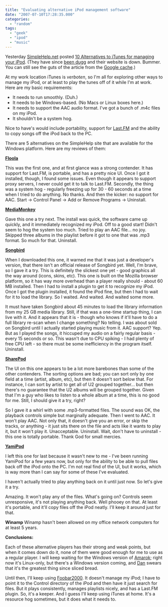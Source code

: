 ```yaml
---
title: "Evaluating alternative iPod management software"
date: "2007-07-10T17:28:35.000"
categories: 
  - "random"
tags: 
  - "geek"
  - "ipod"
  - "music"
---
```


Yesterday [SimpleHelp.net](http://simplehelp.net) posted [10 Alternatives to iTunes for managing your iPod](http://www.simplehelp.net/2007/07/08/10-alternatives-to-itunes-for-managing-your-ipod/). (They have since [been dugg](http://digg.com/software/10_Alternatives_to_iTunes_for_managing_your_iPod) and their website is down. Bummer. You can still see the guts of the article from the [Google cache](http://72.14.209.104/search?hs=sUq&hl=en&lr=&c2coff=1&q=cache%3Ahttp%3A%2F%2Fwww.simplehelp.net%2F2007%2F07%2F08%2F10-alternatives-to-itunes-for-managing-your-ipod%2F&btnG=Search).)

At my work location iTunes is _verboten_, so I'm all for exploring other ways to manage my iPod, or at least to play the tunes off of it while I'm at work. Here are my basic requirements:

- It needs to run smoothly. (Duh.)
- It needs to be Windows-based. (No Macs or Linux boxes here.)
- It needs to support the AAC audio format. I've got a bunch of .m4c files on my iPod.
- It shouldn't be a system hog.

Nice to have's would include portability, support for [Last.FM](http://last.fm) and the ability to copy songs off the iPod back to the PC.

There are 5 alternatives on the SimpleHelp site that are available for the Windows platform. Here are my reviews of them:

**[Floola](http://www.floola.com/modules/wiwimod/)**

This was the first one, and at first glance was a strong contender. It has support for Last.FM, is portable, and has a pretty nice UI. Once I got it installed, though, I found some issues. Even though it appears to support proxy servers, I never could get it to talk to Last.FM. Secondly, the thing was a system hog - regularly freezing up for 30 - 60 seconds at a time when I tried to do anything. No thanks. And then the kicker: no support for AAC. Start -> Control Panel -> Add or Remove Programs -> Uninstall.

**[MediaMonkey](http://www.mediamonkey.com/)**

Gave this one a try next. The install was quick, the software came up quickly, and it immediately recognized my iPod. Off to a good start! Didn't seem to hog the system too much. Tried to play an AAC file... no joy. Skipped three albums in the playlist before it got to one that was .mp3 format. So much for that. Uninstall.

**[Songbird](http://www.songbirdnest.com/)**

When I downloaded this one, it warned me that it was just a developer's version, that there isn't an official release of Songbird yet. Well, I'm brave, so I gave it a try. This is definitely the slickest one yet - good graphics all the way around (icons, skins, etc). This one is built on the Mozilla browser platform, so it has way more overhead than a player really should - about 60 MB installed. Then I had to install a plugin to get it to recognize my iPod. Once I got the plugin installed, it found the iPod fine, but then I had to wait for it to load the library. So I waited. And waited. And waited some more.

It must have taken Songbird about 45 minutes to load the library information from my 25 GB media library. Still, if that was a one-time startup thing, I can live with it. And it appears that it is - though who knows if it'll have to do a full library re-scan when I change something? No telling. I was about sold on Songbird until I actually started playing music from it. AAC support? Yep. But as I played the songs, it hiccuped my audio on a fairly regular basis - every 15 seconds or so. This wasn't due to CPU spiking - I had plenty of free CPU left - so there must be some inefficiency in the program itself. Uninstall.

**[SharePod](http://www.sturm.net.nz/website.php?Section=iPod+Programs&Page=SharePodLib)**

The UI on this one appears to be a lot more barebones than some of the other contenders. The sorting options are bad; you can sort only by one field at a time (artist, album, etc), but then it doesn't sort below that. For instance, I can sort by artist to get all of U2 grouped together... but then there's no guarantee that the U2 albums will be grouped together. Given that I'm a guy who likes to listen to a whole album at a time, this is no good for me. Still, I should give it a try, right?

So I gave it a whirl with some .mp3-formatted files. The sound was OK, the playback controls simple but marginally adequate. Then I went to AAC. It won't play AAC. Not only that, it doesn't give you an error, or skip the tracks, or anything - it just sits there on the file and acts like it wants to play it, but it won't play it. Unacceptable. Uninstall. Wait, don't have to uninstall - this one is totally portable. Thank God for small mercies.

**[YamiPod](http://www.yamipod.com)**

I left this one for last because it wasn't new to me - I've been running YamiPod for a few years now, but only for the ability to be able to pull files back off the iPod onto the PC. I'm not real find of the UI, but it works, which is way more than I can say for some of these I've evaluated.

I haven't actually tried to play anything back on it until just now. So let's give it a try.

Amazing. It won't play any of the files. What's going on? Controls seem unresponsive, it's not playing anything back. Well phooey on that. At least it's portable, and it'll copy files off the iPod neatly. I'll keep it around just for that.

**Winamp** Winamp hasn't been allowed on my office network computers for at least 5 years.

**Conclusions:**

Each of these alternative players has their strong and weak points, but when it comes down do it, none of them were good enough for me to use as a regular player. I will keep waiting for the Windows version of [Amarok](http://amarok.kde.org/); right now it's Linux-only, but there's a Windows version coming, and [Dan](http://rmfo-blogs.com/daniel/) swears that it's the greatest thing since sliced bread.

Until then, I'll keep using [Foobar2000](http://foobar2000.org). It doesn't manage my iPod; I have to point it to the Control directory of the iPod and then have it just search for files. But it plays consistently, manages playlists nicely, and has a Last.FM plugin. So, it's a keeper. And I guess I'll keep using iTunes at home. It's a resource hog sometimes, but it does what it needs to.
